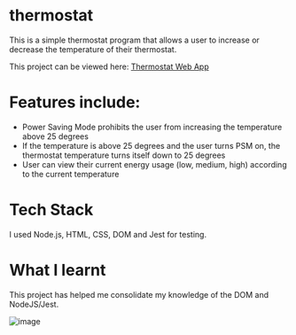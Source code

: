 # thermostat

This is a simple thermostat program that allows a user to increase or decrease the temperature of their thermostat.

This project can be viewed here: <a href="https://thermostat-app.netlify.app/">Thermostat Web App</a>
 
# Features include: 
* Power Saving Mode prohibits the user from increasing the temperature above 25 degrees
* If the temperature is above 25 degrees and the user turns PSM on, the thermostat temperature turns itself down to 25 degrees
* User can view their current energy usage (low, medium, high) according to the current temperature

# Tech Stack

I used Node.js, HTML, CSS, DOM and Jest for testing. 

# What I learnt 

This project has helped me consolidate my knowledge of the DOM and NodeJS/Jest. 


![image](https://github.com/natalietheo/thermostat/assets/108094163/39e5654d-0520-4ec2-82c6-5d12cff6154c)
